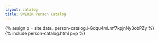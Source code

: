 ```yaml
---
layout: catalog
title: SWERIK Person Catalog
---
```

{% assign p = site.data._person-catalog.i-Gdqu4mLmf7kpjnNy3obPZy %}
{% include person-catalog.html p=p %}

